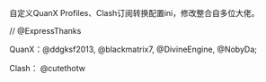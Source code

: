 自定义QuanX Profiles、Clash订阅转换配置ini，修改整合自多位大佬。




// @ExpressThanks

QuanX：@ddgksf2013, @blackmatrix7, @DivineEngine, @NobyDa;

Clash： @cutethotw
